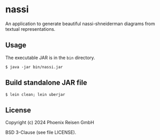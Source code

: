 # nassi

An application to generate beautiful nassi-shneiderman diagrams from textual
representations.


## Usage

The executable JAR is in the `bin` directory.

```
$ java -jar bin/nassi.jar
```


## Build standalone JAR file

```
$ lein clean; lein uberjar
```


## License

Copyright (c) 2024 Phoenix Reisen GmbH

BSD 3-Clause (see file LICENSE).
